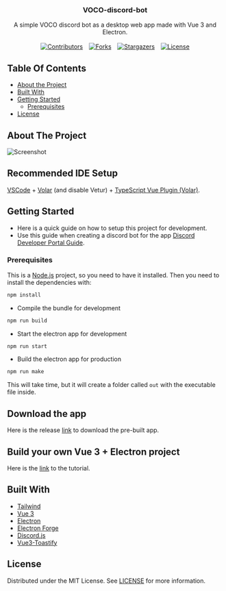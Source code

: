 <br/>
<p align="center">
  <h3 align="center">VOCO-discord-bot</h3>

  <p align="center">
    A simple VOCO discord bot as a desktop web app made with Vue 3 and Electron.
    <br/>
    <br/>
    <a href="https://github.com/survivalq/VOCO-discord-bot" style="display: inline-block; margin: 0 5px;">
      <img alt="Contributors" src="https://img.shields.io/github/contributors/survivalq/VOCO-discord-bot?color=dark-green">
    </a>
    <a href="https://github.com/survivalq/VOCO-discord-bot/issues" style="display: inline-block; margin: 0 5px;">
      <img alt="Forks" src="https://img.shields.io/github/forks/survivalq/VOCO-discord-bot?style=social">
    </a>
    <a href="https://github.com/survivalq/VOCO-discord-bot" style="display: inline-block; margin: 0 5px;">
      <img alt="Stargazers" src="https://img.shields.io/github/stars/survivalq/VOCO-discord-bot?style=social">
    </a>
    <a href="https://github.com/survivalq/VOCO-discord-bot" style="display: inline-block; margin: 0 5px;">
      <img alt="License" src="https://img.shields.io/github/license/survivalq/VOCO-discord-bot">
    </a>
  </p>
</p>

## Table Of Contents

* [About the Project](#about-the-project)
* [Built With](#built-with)
* [Getting Started](#getting-started)
  * [Prerequisites](#prerequisites)
* [License](#license)

## About The Project

![Screenshot](https://media.discordapp.net/attachments/1123160213499949128/1134891278400749688/image.png?width=1277&height=670)

## Recommended IDE Setup

[VSCode](https://code.visualstudio.com/) + [Volar](https://marketplace.visualstudio.com/items?itemName=Vue.volar) (and disable Vetur) + [TypeScript Vue Plugin (Volar)](https://marketplace.visualstudio.com/items?itemName=Vue.vscode-typescript-vue-plugin).

## Getting Started

- Here is a quick guide on how to setup this project for development.
- Use this guide when creating a discord bot for the app [Discord Developer Portal Guide](https://discordgsm.com/guide/how-to-get-a-discord-bot-token).

### Prerequisites

This is a [Node.js](https://nodejs.org/en/) project, so you need to have it installed.
Then you need to install the dependencies with:

```sh
npm install
```

- Compile the bundle for development

```sh
npm run build
```

- Start the electron app for development

```sh
npm run start
```

- Build the electron app for production

```sh
npm run make
```

This will take time, but it will create a folder called `out` with the executable file inside.

## Download the app
Here is the release [link](https://github.com/survivalq/VOCO-discord-bot/releases/tag/v1.0.0) to download the pre-built app.

## Build your own Vue 3 + Electron project

Here is the [link](https://github.com/survivalq/VOCO-discord-bot/blob/main/TUTORIAL.md) to the tutorial.

## Built With

* [Tailwind](https://tailwindcss.com/)
* [Vue 3](https://v3.vuejs.org/)
* [Electron](https://www.electronjs.org/)
* [Electron Forge](https://www.electronforge.io/)
* [Discord.js](https://discord.js.org/#/)
* [Vue3-Toastify](https://www.npmjs.com/package/vue3-toastify)

## License

Distributed under the MIT License. See [LICENSE](https://github.com/survivalq/VOCO-discord-bot/blob/main/LICENSE) for more information.